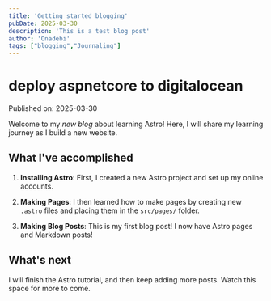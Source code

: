 ```yaml
---
title: 'Getting started blogging'
pubDate: 2025-03-30
description: 'This is a test blog post'
author: 'Onadebi'
tags: ["blogging","Journaling"]
---
```

# deploy aspnetcore to digitalocean

Published on: 2025-03-30

Welcome to my _new blog_ about learning Astro! Here, I will share my learning journey as I build a new website.

## What I've accomplished

1. **Installing Astro**: First, I created a new Astro project and set up my online accounts.

2. **Making Pages**: I then learned how to make pages by creating new `.astro` files and placing them in the `src/pages/` folder.

3. **Making Blog Posts**: This is my first blog post! I now have Astro pages and Markdown posts!

## What's next

I will finish the Astro tutorial, and then keep adding more posts. Watch this space for more to come.
